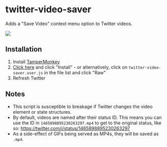 # twitter-video-saver
Adds a "Save Video" context menu option to Twitter videos.

<img src="https://files.f66.dev/uploads/NeJm8KpNfIfj1FJj.png">

## Installation

1. Install [TamperMonkey](https://www.tampermonkey.net/)
2. [Click here](https://raw.githubusercontent.com/FlyingSixtySix/twitter-video-saver/main/twitter-video-saver.user.js) and click "Install" - or alternatively, click on `twitter-video-saver.user.js` in the file list and click "Raw"
3. Refresh Twitter

## Notes
- This script is susceptible to breakage if Twitter changes the video element or state structures.
- By default, videos are named after their status ID.
This means you can use the ID in `1465898895230263297.mp4` to get to the original status, like so: https://twitter.com/i/status/1465898895230263297
- As a side-effect of GIFs being served as MP4s, they will be saved as `.mp4`.
